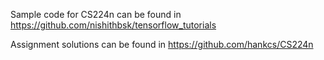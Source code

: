 Sample code for CS224n can be found in 
https://github.com/nishithbsk/tensorflow_tutorials

Assignment solutions can be found in
https://github.com/hankcs/CS224n

